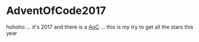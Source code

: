 # AdventOfCode2017
hohoho ... it's 2017 and there is a [AoC](https://adventofcode.com/) ... this is my try to get all the stars this year
